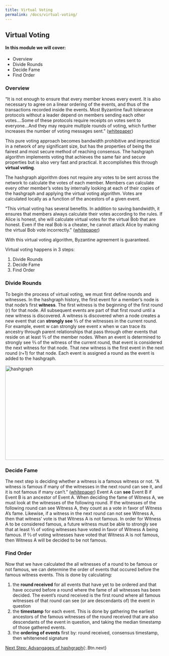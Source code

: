 ```yaml
---
title: Virtual Voting
permalink: /docs/virtual-voting/
---
```


## Virtual Voting

#### In this module we will cover:

* Overview
* Divide Rounds
* Decide Fame
* Find Order

### Overview

“It is not enough to ensure that every member knows every event. It is also
necessary to agree on a linear ordering of the events, and thus of the transactions
recorded inside the events. Most Byzantine fault tolerance protocols without a
leader depend on members sending each other votes....Some of these
protocols require receipts on votes sent to everyone...And they
may require multiple rounds of voting, which further increases the number of voting
messages sent.” ([whitepaper](https://www.swirlds.com/downloads/SWIRLDS-TR-2016-01.pdf))

This pure voting approach becomes bandwidth prohibitive and impractical in a network of any significant size, but has the properties of being the fairest and most secure method of reaching consensus. The hashgraph algorithm implements voting that achieves the same fair and secure properties but is also very fast and practical. It accomplishes this through **virtual voting**.

The hashgraph algorithm does not require any votes to be sent across the network to calculate the votes of each member. Members can calculate every other member’s votes by internally looking at each of their copies of the hashgraph and applying the virtual voting algorithm. Votes are calculated locally as a function of the ancestors of a given event.

“This virtual voting has several benefits. In addition to saving bandwidth, it ensures that members always calculate their votes according to the rules. If Alice is honest, she will calculate virtual votes for the virtual Bob that are honest. Even if the real Bob is a cheater, he cannot attack Alice by making the virtual Bob vote incorrectly." ([whitepaper](https://www.swirlds.com/downloads/SWIRLDS-TR-2016-01.pdf))

With this virtual voting algorithm, Byzantine agreement is guaranteed.

Virtual voting happens in 3 steps:

1. Divide Rounds
2. Decide Fame
3. Find Order

### Divide Rounds

To begin the process of virtual voting, we must first define rounds and witnesses. In the hashgraph history, the first event for a member’s node is that node’s first **witness**. The first witness is the beginning of the first round (r) for that node. All subsequent events are part of that first round until a new witness is discovered. A witness is discovered when a node creates a new event that can **strongly see** ⅔ of the witnesses in the current round. For example, event w can strongly see event x when w can trace its ancestry through parent relationships that pass through other events that reside on at least ⅔ of the member nodes. When an event is determined to strongly see ⅔ of the witness of the current round, that event is considered the next witness for that node. That new witness is the first event in the next round (r+1) for that node. Each event is assigned a round as the event is added to the hashgraph.

<img src="https://github.com/SimiHunjan/hashgraph.github.io/blob/course1/_images/image1.png " alt="hashgraph" width="800" height="300">

### Decide Fame

The next step is deciding whether a witness is a famous witness or not. “A witness is famous if many of the witnesses in the next round can see it, and it is not famous if many can’t.” ([whitepaper](https://www.swirlds.com/downloads/SWIRLDS-TR-2016-01.pdf)) Event A can **see** Event B if Event B is an ancestor of Event A. When deciding the fame of Witness A, we must look at the witnesses of the following round. If the witnesses of the following round can see Witness A, they count as a vote in favor of Witness A’s fame. Likewise, if a witness in the next round can not see Witness A, then that witness’ vote is that Witness A is not famous. In order for Witness A to be considered famous, a future witness must be able to strongly see that at least ⅔ of voting witnesses have voted in favor of Witness A being famous. If ⅔ of voting witnesses have voted that Witness A is not famous, then Witness A will be decided to be not famous.

### Find Order

Now that we have calculated the all witnesses of a round to be famous or not famous, we can determine the order of events that occured before the famous witness events. This is done by calculating:

1. the **round received** for all events that have yet to be ordered and that have occured before a round where the fame of all witnesses has been decided. The event’s round received is the first round where all famous witnesses of that round can see (or are descendants of) the event in question
2. the **timestamp** for each event. This is done by gathering the earliest ancestors of the famous witnesses of the round received that are also descendants of the event in question, and taking the median timestamp of those gathered events.
3. the **ordering of events** first by: round received, consensus timestamp, then whitenened signature

[Next Step: Advangages of hashgraph](/docs/advantages-of-hashgraph){:.Btn.next}
